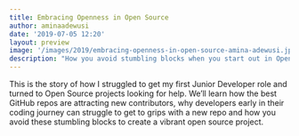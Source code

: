 ```yaml
---
title: Embracing Openness in Open Source
author: aminaadewusi
date: '2019-07-05 12:20'
layout: preview
image: '/images/2019/embracing-openness-in-open-source-amina-adewusi.jpg'
description: "How you avoid stumbling blocks when you start out in Open Source projects"
---
```


This is the story of how I struggled to get my first Junior Developer role and turned to Open Source projects looking for help. We’ll learn how the best GitHub repos are attracting new contributors, why developers early in their coding journey can struggle to get to grips with a new repo and how you avoid these stumbling blocks to create a vibrant open source project.
